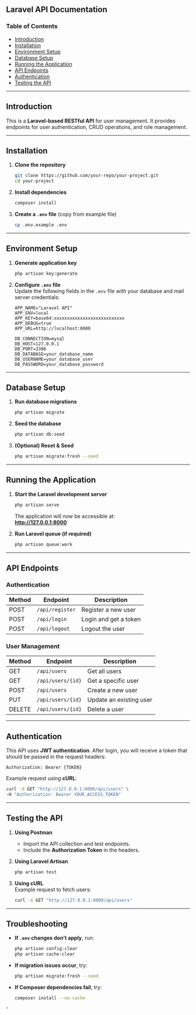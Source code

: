  ## **Laravel API Documentation**  

### **Table of Contents**  
- [Introduction](#introduction)  
- [Installation](#installation)  
- [Environment Setup](#environment-setup)  
- [Database Setup](#database-setup)  
- [Running the Application](#running-the-application)  
- [API Endpoints](#api-endpoints)  
- [Authentication](#authentication)  
- [Testing the API](#testing-the-api)  

---

## **Introduction**  
This is a **Laravel-based RESTful API** for user management. It provides endpoints for user authentication, CRUD operations, and role management.  

---

## **Installation**  

1. **Clone the repository**  
   ```sh
   git clone https://github.com/your-repo/your-project.git
   cd your-project
   ```

2. **Install dependencies**  
   ```sh
   composer install
   ```

3. **Create a `.env` file** (copy from example file)  
   ```sh
   cp .env.example .env
   ```

---

## **Environment Setup**  

1. **Generate application key**  
   ```sh
   php artisan key:generate
   ```

2. **Configure `.env` file**  
   Update the following fields in the `.env` file with your database and mail server credentials:  

   ```
   APP_NAME="Laravel API"
   APP_ENV=local
   APP_KEY=base64:xxxxxxxxxxxxxxxxxxxxxxxxxxx
   APP_DEBUG=true
   APP_URL=http://localhost:8000

   DB_CONNECTION=mysql
   DB_HOST=127.0.0.1
   DB_PORT=3306
   DB_DATABASE=your_database_name
   DB_USERNAME=your_database_user
   DB_PASSWORD=your_database_password
   ```

---

## **Database Setup**  

1. **Run database migrations**  
   ```sh
   php artisan migrate
   ```

2. **Seed the database**  
   ```sh
   php artisan db:seed
   ```

3. **(Optional) Reset & Seed**  
   ```sh
   php artisan migrate:fresh --seed
   ```

---

## **Running the Application**  

1. **Start the Laravel development server**  
   ```sh
   php artisan serve
   ```
   The application will now be accessible at:  
   **http://127.0.0.1:8000**

2. **Run Laravel queue (if required)**  
   ```sh
   php artisan queue:work
   ```

---

## **API Endpoints**  

### **Authentication**  
| Method | Endpoint            | Description             |
|--------|---------------------|-------------------------|
| POST   | `/api/register`     | Register a new user    |
| POST   | `/api/login`        | Login and get a token  |
| POST   | `/api/logout`       | Logout the user        |

### **User Management**  
| Method | Endpoint            | Description                  |
|--------|---------------------|------------------------------|
| GET    | `/api/users`        | Get all users               |
| GET    | `/api/users/{id}`   | Get a specific user         |
| POST   | `/api/users`        | Create a new user           |
| PUT    | `/api/users/{id}`   | Update an existing user     |
| DELETE | `/api/users/{id}`   | Delete a user               |

---

## **Authentication**  
This API uses **JWT authentication**. After login, you will receive a token that should be passed in the request headers:  

```
Authorization: Bearer {TOKEN}
```

Example request using **cURL**:  

```sh
curl -X GET "http://127.0.0.1:8000/api/users" \
-H "Authorization: Bearer YOUR_ACCESS_TOKEN"
```

---

## **Testing the API**  

1. **Using Postman**  
   - Import the API collection and test endpoints.  
   - Include the **Authorization Token** in the headers.  

2. **Using Laravel Artisan**  
   ```sh
   php artisan test
   ```

3. **Using cURL**  
   Example request to fetch users:  
   ```sh
   curl -X GET "http://127.0.0.1:8000/api/users"
   ```

---

## **Troubleshooting**  

- **If `.env` changes don’t apply**, run:  
  ```sh
  php artisan config:clear
  php artisan cache:clear
  ```
- **If migration issues occur**, try:  
  ```sh
  php artisan migrate:fresh --seed
  ```
- **If Composer dependencies fail**, try:  
  ```sh
  composer install --no-cache
  ```
'




